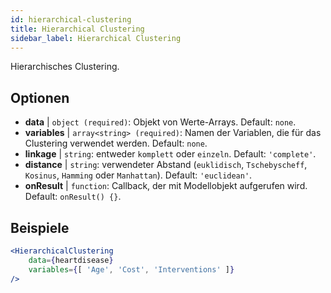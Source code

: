 ```yaml
---
id: hierarchical-clustering
title: Hierarchical Clustering
sidebar_label: Hierarchical Clustering
---
```


Hierarchisches Clustering.

## Optionen

* __data__ | `object (required)`: Objekt von Werte-Arrays. Default: `none`.
* __variables__ | `array<string> (required)`: Namen der Variablen, die für das Clustering verwendet werden. Default: `none`.
* __linkage__ | `string`: entweder `komplett` oder `einzeln`. Default: `'complete'`.
* __distance__ | `string`: verwendeter Abstand (`euklidisch`, `Tschebyscheff`, `Kosinus`, `Hamming` oder `Manhattan`). Default: `'euclidean'`.
* __onResult__ | `function`: Callback, der mit Modellobjekt aufgerufen wird. Default: `onResult() {}`.


## Beispiele

```jsx live
<HierarchicalClustering 
    data={heartdisease} 
    variables={[ 'Age', 'Cost', 'Interventions' ]}
/>
```

